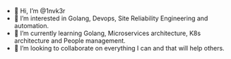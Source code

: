- 👋 Hi, I’m @1nvk3r
- 👀 I’m interested in Golang, Devops, Site Reliability Engineering and automation.
- 🌱 I’m currently learning Golang, Microservices architecture, K8s architecture and People management.
- 💞️ I’m looking to collaborate on everything I can and that will help others.

<!---
1nvk3r/1nvk3r is a ✨ special ✨ repository because its `README.md` (this file) appears on your GitHub profile.
You can click the Preview link to take a look at your changes.
--->
